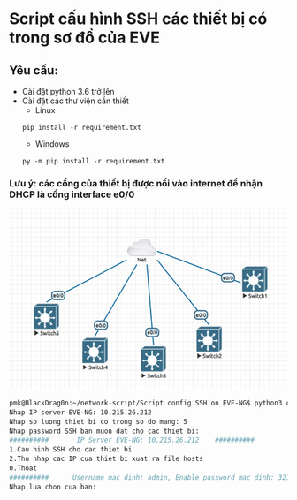 # Script cấu hình SSH các thiết bị có trong sơ đồ của EVE
## Yêu cầu:
* Cài đặt python 3.6 trở lên
* Cài đặt các thư viện cần thiết
  * Linux
  ```
  pip install -r requirement.txt
  ```
  * Windows
  ```
  py -m pip install -r requirement.txt
  ```
### Lưu ý: các cổng của thiết bị được nối vào internet để nhận DHCP là cổng interface e0/0
![](assets/README-2de87fb9.jpg)

```bash
pmk@BlackDrag0n:~/network-script/Script config SSH on EVE-NG$ python3 config_ssh_Linux.py
Nhap IP server EVE-NG: 10.215.26.212
Nhap so luong thiet bi co trong so do mang: 5
Nhap password SSH ban muon dat cho cac thiet bi:
##########       IP Server EVE-NG: 10.215.26.212    ##########
1.Cau hinh SSH cho cac thiet bi 
2.Thu nhap cac IP cua thiet bi xuat ra file hosts 
0.Thoat 
##########      Username mac dinh: admin, Enable password mac dinh: 321 ##########
Nhap lua chon cua ban:
```
